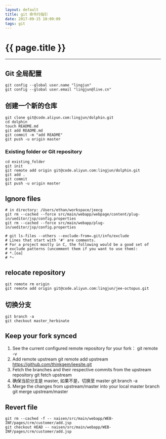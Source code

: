 ```yaml
---
layout: default
title: git 命令行指引
date: 2017-09-15 10:09:09
tags: git
---
```

# {{ page.title }}

*****

## Git 全局配置
```
git config --global user.name "lingjun"
git config --global user.email "lingjun@live.cn"
```
## 创建一个新的仓库
```
git clone git@code.aliyun.com:lingjun/dolphin.git
cd dolphin
touch README.md
git add README.md
git commit -m "add README"
git push -u origin master
```
### Existing folder or Git repository
```
cd existing_folder
git init
git remote add origin git@code.aliyun.com:lingjun/dolphin.git
git add .
git commit
git push -u origin master
```
## Ignore files
```
# in directory: /Users/ethan/workspace/jeecg
git rm --cached --force src/main/webapp/webpage/content/plug-in/ueditor/jsp/config.properties
git rm --cached --force src/main/webapp/plug-in/ueditor/jsp/config.properties

# git ls-files --others --exclude-from=.git/info/exclude
# Lines that start with '#' are comments.
# For a project mostly in C, the following would be a good set of
# exclude patterns (uncomment them if you want to use them):
# *.[oa]
# *~
```
## relocate repository
```
git remote rm origin
git remote add origin git@code.aliyun.com:lingjun/jee-octopus.git
```
## 切换分支
```
git branch -a
git checkout master_herbinate
```
## Keep your fork synced
1. See the current configured remote repository for your fork：
git remote -v
2. Add remote upstream
git remote add upstream https://github.com/thinkgem/jeesite.git
3. Fetch the branches and their respective commits from the upstream repository
git fetch upstream
4. 确保当前分支是 master, 如果不是，切换至 master
git branch -a
5. Merge the changes from upstream/master into your local master branch
git merge upstream/master

## Revert file
```
git rm --cached -f -- naisen/src/main/webapp/WEB-INF/pages/crm/customer/add.jsp
git checkout HEAD -- naisen/src/main/webapp/WEB-INF/pages/crm/customer/add.jsp
```
